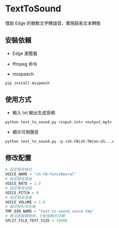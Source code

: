 # TextToSound

借助 Edge 的微軟文字轉語音，實現超長文本轉換

## 安裝依賴

- Edge 瀏覽器

- ffmpeg 命令

- msspeech

```shell
pip install msspeech
```

## 使用方式

- 輸入 txt 輸出生成音頻

```shell
python text_to_sound.py <input.txt> <output.mp3>
```

- 顯示可用聲音

```shell
python text_to_sound.py -p <zh-CN|zh-TW|en-US...>
```

## 修改配置

```py
# 設定聲音樣式
VOICE_NAME = "zh-CN-YunxiNeural"
# 設定聲音語速
VOICE_RATE = 1.0
# 設定聲音音調
VOICE_PITCH = 0
# 設定聲音音量
VOICE_VOLUME = 1.0
# 緩存資料夾名稱
TMP_DIR_NAME = "text-to-sound_voice-tmp"
# 無法直接轉換時，分割檔案的字數
SPLIT_FILE_TEXT_SIZE = 19000
```
